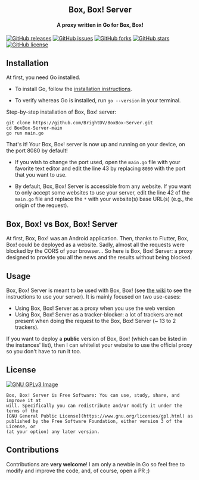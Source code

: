 <h2 align="center"><b>Box, Box! Server</b></h2>
<h4 align="center">A proxy written in Go for Box, Box!</h4>

[![GitHub releases](https://img.shields.io/github/release/BrightDV/BoxBox-Server?style=for-the-badge)](https://github.com/BrightDV/BoxBox-Server/releases/latest)
[![GitHub issues](https://img.shields.io/github/issues/BrightDV/BoxBox-Server?style=for-the-badge)](https://github.com/BrightDV/BoxBox-Server/issues)
[![GitHub forks](https://img.shields.io/github/forks/BrightDV/BoxBox-Server?style=for-the-badge)](https://github.com/BrightDV/BoxBox-Server/network)
[![GitHub stars](https://img.shields.io/github/stars/BrightDV/BoxBox-Server?style=for-the-badge)](https://github.com/BrightDV/BoxBox-Server/stargazers)
[![GitHub license](https://img.shields.io/github/license/BrightDV/BoxBox-Server?style=for-the-badge)](https://github.com/BrightDV/BoxBox-Server/blob/main/LICENSE)

## Installation
At first, you need Go installed.

- To install Go, follow the [installation instructions](https://go.dev/doc/install).

- To verify whereas Go is installed, run `go --version` in your terminal.

Step-by-step installation of Box, Box! server:
```
git clone https://github.com/BrightDV/BoxBox-Server.git
cd BoxBox-Server-main
go run main.go
```
That's it! Your Box, Box! server is now up and running on your device, on the port 8080 by default!

* If you wish to change the port used, open the `main.go` file with your favorite text editor and edit the line 43 by replacing `8080` with the port that you want to use.

* By default, Box, Box! Server is accessible from any website. If you want to only accept some websites to use your server, edit the line 42 of the `main.go` file and replace the `*` with your website(s) base URL(s) (e.g., the origin of the request).


## Box, Box! vs Box, Box! Server
At first, Box, Box! was an Android application. Then, thanks to Flutter, Box, Box! could be deployed as a website. Sadly, almost all the requests were blocked by the CORS of your browser... So here is Box, Box! Server: a proxy designed to provide you all the news and the results without being blocked.

## Usage

Box, Box! Server is meant to be used with Box, Box! (see [the wiki]() to see the instructions to use your server). It is mainly focused on two use-cases:
- Using Box, Box! Server as a proxy when you use the web version
- Using Box, Box! Server as a tracker-blocker: a lot of trackers are not present when doing the request to the Box, Box! Server (~ 13 to 2 trackers).

If you want to deploy a **public** version of Box, Box! (which can be listed in the instances' list), then I can whitelist your website to use the official proxy so you don't have to run it too.

## License
[![GNU GPLv3 Image](https://www.gnu.org/graphics/gplv3-127x51.png)](https://www.gnu.org/licenses/gpl-3.0.en.html)  

```
Box, Box! Server is Free Software: You can use, study, share, and improve it at
will. Specifically you can redistribute and/or modify it under the terms of the
[GNU General Public License](https://www.gnu.org/licenses/gpl.html) as
published by the Free Software Foundation, either version 3 of the License, or
(at your option) any later version.
```

## Contributions
Contributions are **very welcome**! I am only a newbie in Go so feel free to modify and improve the code, and, of course, open a PR ;)

